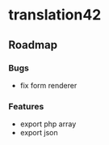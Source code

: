 # translation42

## Roadmap


### Bugs

- fix form renderer


### Features

- export php array
- export json